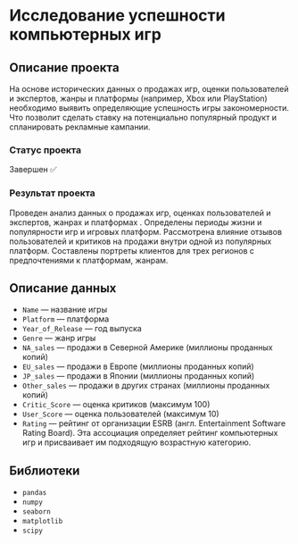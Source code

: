 # Исследование успешности компьютерных игр

## Описание проекта
На основе исторических данных о продажах игр, оценки пользователей и экспертов, жанры и платформы (например, Xbox или PlayStation) необходимо выявить определяющие успешность игры закономерности. Что позволит сделать ставку на потенциально популярный продукт и спланировать рекламные кампании.
### Статус проекта
Завершен ✅
### Результат проекта
Проведен анализ данных о продажах игр, оценках пользователей и экспертов, жанрах и платформах . Определены периоды жизни и популярности игр и игровых платформ. Рассмотрена влияние отзывов пользователей и критиков на продажи внутри одной из популярных платформ. Составлены портреты клиентов для трех регионов с предпочтениями к платформам, жанрам.

## Описание данных
-  ```Name``` — название игры
-  ```Platform``` — платформа
-  ```Year_of_Release``` — год выпуска
-  ```Genre``` — жанр игры
-  ```NA_sales``` — продажи в Северной Америке (миллионы проданных копий)
-  ```EU_sales``` — продажи в Европе (миллионы проданных копий)
-  ```JP_sales``` — продажи в Японии (миллионы проданных копий)
-  ```Other_sales``` — продажи в других странах (миллионы проданных копий)
-  ```Critic_Score``` — оценка критиков (максимум 100)
-  ```User_Score``` — оценка пользователей (максимум 10)
-  ```Rating``` — рейтинг от организации ESRB (англ. Entertainment Software Rating Board). Эта ассоциация определяет рейтинг компьютерных игр и присваивает им подходящую возрастную категорию.

## Библиотеки
- ```рandas```
- ```numpy```
- ```seaborn```
- ```matplotlib```
- ```scipy```